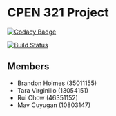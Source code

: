 # CPEN 321 Project

[![Codacy Badge](https://api.codacy.com/project/badge/Grade/9df8a17484c449fda448f8fd8e478437)](https://www.codacy.com/manual/MickAvery/cpen_321_project_2019?utm_source=github.com&amp;utm_medium=referral&amp;utm_content=MickAvery/cpen_321_project_2019&amp;utm_campaign=Badge_Grade)

[![Build Status](https://travis-ci.org/MickAvery/cpen_321_project_2019.svg?branch=master)](https://travis-ci.org/MickAvery/cpen_321_project_2019)

## Members

  * Brandon Holmes (35011155)
  * Tara Virginillo (13054151)
  * Rui Chow (46351152)
  * Mav Cuyugan (10803147)
